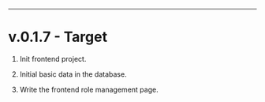   
---

# v.0.1.7 - Target

1. Init frontend project.

2. Initial basic data in the database. 

3. Write the frontend role management page.


